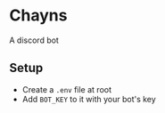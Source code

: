 # Chayns
A discord bot

## Setup
- Create a `.env` file at root
- Add `BOT_KEY` to it with your bot's key